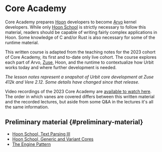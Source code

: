 # Core Academy

Core Academy prepares [Hoon](../../hoon) developers to become [Arvo](../../urbit-os) kernel developers. While only [Hoon School](../hoon-school) is strictly necessary to follow this material, readers should be capable of writing fairly complex applications in Hoon. Some knowledge of C and/or Rust is also necessary for some of the runtime material.

This written course is adapted from the teaching notes for the 2023 cohort of Core Academy, its first and to-date only live cohort. The course explores each part of Arvo, [Zuse](../../glossary/zuse.md), Hoon, and the runtime to contextualize how Urbit works today and where further development is needed.

*The lesson notes represent a snapshot of Urbit core development at Zuse 412k and Vere 2.12. Some details have changed since that release.*

Video recordings of the 2023 Core Academy are [available to watch here](https://www.youtube.com/playlist?list=PLYGEMSwLguIGgrEGwxu2AAbESpfF_LRKx). The order in which vanes are covered differs between this written material and the recorded lectures, but aside from some Q&A in the lectures it's all the same information.

## Preliminary material {#preliminary-material}

- [Hoon School, Text Parsing III](../hoon-school/Q2-parsing.md)
- [Hoon School, Generic and Variant Cores](../hoon-school/R-metals.md)
- [The Engine Pattern](../../hoon/guides/engine-pattern.md)
